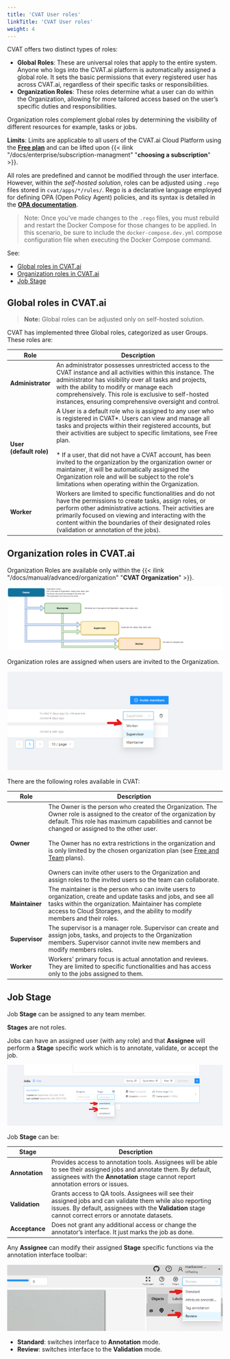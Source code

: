 ```yaml
---
title: 'CVAT User roles'
linkTitle: 'CVAT User roles'
weight: 4
---
```


CVAT offers two distinct types of roles:

- **Global Roles**: These are universal roles that apply to the entire system. Anyone who logs into the CVAT.ai
  platform is automatically assigned a global role. It sets the basic permissions that every registered user
  has across CVAT.ai, regardless of their specific tasks or responsibilities.
- **Organization Roles**: These roles determine what a user can do within the Organization,
  allowing for more tailored access based on the user’s specific duties and responsibilities.

Organization roles complement global roles by determining the
visibility of different resources for example, tasks or jobs.

**Limits**: Limits are applicable to all users of the CVAT.ai Cloud Platform
using the [**Free plan**](https://www.cvat.ai/pricing/cloud) and can be lifted upon
{{< ilink "/docs/enterprise/subscription-managment" "**choosing a subscription**" >}}.

All roles are predefined and cannot be modified through the user interface.
However, within the _self-hosted solution_, roles can be adjusted using `.rego`
files stored in `cvat/apps/*/rules/`.
Rego is a declarative language employed for defining
OPA (Open Policy Agent) policies, and its syntax is detailed
in the [**OPA documentation**](https://www.openpolicyagent.org/docs/latest/policy-language/).

> Note: Once you've made changes to the `.rego` files, you must
> rebuild and restart the Docker Compose for those changes to be applied.
> In this scenario, be sure to include the `docker-compose.dev.yml` compose
> configuration file when executing the Docker Compose command.

See:

- [Global roles in CVAT.ai](#global-roles-in-cvatai)
- [Organization roles in CVAT.ai](#organization-roles-in-cvatai)
- [Job Stage](#job-stage)

## Global roles in CVAT.ai

> **Note:** Global roles can be adjusted only on self-hosted solution.

CVAT has implemented three Global roles, categorized as user Groups. These roles are:

<!--lint disable maximum-line-length-->

| Role                        | Description                                                                                                                                                                                                                                                                                                                                                                                                                                                                                                                     |
| --------------------------- | ------------------------------------------------------------------------------------------------------------------------------------------------------------------------------------------------------------------------------------------------------------------------------------------------------------------------------------------------------------------------------------------------------------------------------------------------------------------------------------------------------------------------------- |
| **Administrator**           | An administrator possesses unrestricted access to the CVAT instance and all activities within this instance. The administrator has visibility over all tasks and projects, with the ability to modify or manage each comprehensively. This role is exclusive to self-hosted instances, ensuring comprehensive oversight and control.                                                                                                                                                                                            |
| **User <br>(default role)** | A User is a default role who is assigned to any user who is registered in CVAT*. Users can view and manage all tasks and projects within their registered accounts, but their activities are subject to specific limitations, see Free plan. <br><br>* If a user, that did not have a CVAT account, has been invited to the organization by the organization owner or maintainer, it will be automatically assigned the Organization role and will be subject to the role's limitations when operating within the Organization. |
| **Worker**                  | Workers are limited to specific functionalities and do not have the permissions to create tasks, assign roles, or perform other administrative actions. Their activities are primarily focused on viewing and interacting with the content within the boundaries of their designated roles (validation or annotation of the jobs).                                                                                                                                                                                              |

<!--lint enable maximum-line-length-->

## Organization roles in CVAT.ai

Organization Roles are available only within the
{{< ilink "/docs/manual/advanced/organization" "**CVAT Organization**" >}}.

![Organization Roles](/images/user-roles.png)

Organization roles are assigned when users are invited to the Organization.

![Organization Roles](/images/org-roles.png)

There are the following roles available in CVAT:

<!--lint disable maximum-line-length-->

| Role           | Description                                                                                                                                                                                                                                                                                                                                                                                                                                                                                                                              |
| -------------- | ---------------------------------------------------------------------------------------------------------------------------------------------------------------------------------------------------------------------------------------------------------------------------------------------------------------------------------------------------------------------------------------------------------------------------------------------------------------------------------------------------------------------------------------- |
| **Owner**      | The Owner is the person who created the Organization. The Owner role is assigned to the creator of the organization by default. This role has maximum capabilities and cannot be changed or assigned to the other user. <br><br>The Owner has no extra restrictions in the organization and is only limited by the chosen organization plan (see [Free and Team](https://www.cvat.ai/pricing/cloud) plans). <br><br>Owners can invite other users to the Organization and assign roles to the invited users so the team can collaborate. |
| **Maintainer** | The maintainer is the person who can invite users to organization, create and update tasks and jobs, and see all tasks within the organization. Maintainer has complete access to Cloud Storages, and the ability to modify members and their roles.                                                                                                                                                                                                                                                                                     |
| **Supervisor** | The supervisor is a manager role. Supervisor can create and assign jobs, tasks, and projects to the Organization members. Supervisor cannot invite new members and modify members roles.                                                                                                                                                                                                                                                                                                                                                 |
| **Worker**     | Workers' primary focus is actual annotation and reviews. They are limited to specific functionalities and has access only to the jobs assigned to them.                                                                                                                                                                                                                                                                                                                                                                                  |

<!--lint enable maximum-line-length-->

## Job Stage

Job **Stage** can be assigned to any team member.

**Stages** are not roles.

Jobs can have an assigned user (with any role) and that **Assignee**
will perform a **Stage** specific work which is to annotate,
validate, or accept the job.

![Job stage](/images/job-stage.png)

Job **Stage** can be:

<!--lint disable maximum-line-length-->

| Stage          | Description                                                                                                                                                                                                          |
| -------------- | -------------------------------------------------------------------------------------------------------------------------------------------------------------------------------------------------------------------- |
| **Annotation** | Provides access to annotation tools. Assignees will be able to see their assigned jobs and annotate them. By default, assignees with the **Annotation** stage cannot report annotation errors or issues.             |
| **Validation** | Grants access to QA tools. Assignees will see their assigned jobs and can validate them while also reporting issues. By default, assignees with the **Validation** stage cannot correct errors or annotate datasets. |
| **Acceptance** | Does not grant any additional access or change the annotator’s interface. It just marks the job as done.                                                                                                             |

<!--lint enable maximum-line-length-->

Any **Assignee** can modify their assigned **Stage** specific
functions via the annotation interface toolbar:

![Job stage change](/images/change-stage.png)

- **Standard**: switches interface to **Annotation** mode.
- **Review**: switches interface to the **Validation** mode.
